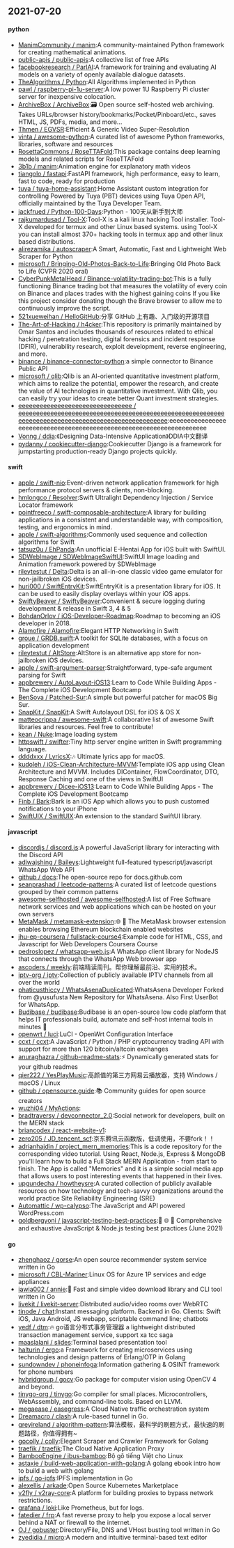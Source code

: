 ## 2021-07-20

#### python
* [ManimCommunity / manim](https://github.com/ManimCommunity/manim):A community-maintained Python framework for creating mathematical animations.
* [public-apis / public-apis](https://github.com/public-apis/public-apis):A collective list of free APIs
* [facebookresearch / ParlAI](https://github.com/facebookresearch/ParlAI):A framework for training and evaluating AI models on a variety of openly available dialogue datasets.
* [TheAlgorithms / Python](https://github.com/TheAlgorithms/Python):All Algorithms implemented in Python
* [pawl / raspberry-pi-1u-server](https://github.com/pawl/raspberry-pi-1u-server):A low power 1U Raspberry Pi cluster server for inexpensive colocation.
* [ArchiveBox / ArchiveBox](https://github.com/ArchiveBox/ArchiveBox):🗃
Open source self-hosted web archiving. Takes URLs/browser history/bookmarks/Pocket/Pinboard/etc., saves HTML, JS, PDFs, media, and more...
* [Thmen / EGVSR](https://github.com/Thmen/EGVSR):Efficient & Generic Video Super-Resolution
* [vinta / awesome-python](https://github.com/vinta/awesome-python):A curated list of awesome Python frameworks, libraries, software and resources
* [RosettaCommons / RoseTTAFold](https://github.com/RosettaCommons/RoseTTAFold):This package contains deep learning models and related scripts for RoseTTAFold
* [3b1b / manim](https://github.com/3b1b/manim):Animation engine for explanatory math videos
* [tiangolo / fastapi](https://github.com/tiangolo/fastapi):FastAPI framework, high performance, easy to learn, fast to code, ready for production
* [tuya / tuya-home-assistant](https://github.com/tuya/tuya-home-assistant):Home Assistant custom integration for controlling Powered by Tuya (PBT) devices using Tuya Open API, officially maintained by the Tuya Developer Team.
* [jackfrued / Python-100-Days](https://github.com/jackfrued/Python-100-Days):Python - 100天从新手到大师
* [rajkumardusad / Tool-X](https://github.com/rajkumardusad/Tool-X):Tool-X is a kali linux hacking Tool installer. Tool-X developed for termux and other Linux based systems. using Tool-X you can install almost 370+ hacking tools in termux app and other linux based distributions.
* [alirezamika / autoscraper](https://github.com/alirezamika/autoscraper):A Smart, Automatic, Fast and Lightweight Web Scraper for Python
* [microsoft / Bringing-Old-Photos-Back-to-Life](https://github.com/microsoft/Bringing-Old-Photos-Back-to-Life):Bringing Old Photo Back to Life (CVPR 2020 oral)
* [CyberPunkMetalHead / Binance-volatility-trading-bot](https://github.com/CyberPunkMetalHead/Binance-volatility-trading-bot):This is a fully functioning Binance trading bot that measures the volatility of every coin on Binance and places trades with the highest gaining coins If you like this project consider donating though the Brave browser to allow me to continuously improve the script.
* [521xueweihan / HelloGitHub](https://github.com/521xueweihan/HelloGitHub):分享 GitHub 上有趣、入门级的开源项目
* [The-Art-of-Hacking / h4cker](https://github.com/The-Art-of-Hacking/h4cker):This repository is primarily maintained by Omar Santos and includes thousands of resources related to ethical hacking / penetration testing, digital forensics and incident response (DFIR), vulnerability research, exploit development, reverse engineering, and more.
* [binance / binance-connector-python](https://github.com/binance/binance-connector-python):a simple connector to Binance Public API
* [microsoft / qlib](https://github.com/microsoft/qlib):Qlib is an AI-oriented quantitative investment platform, which aims to realize the potential, empower the research, and create the value of AI technologies in quantitative investment. With Qlib, you can easily try your ideas to create better Quant investment strategies.
* [eeeeeeeeeeeeeeeeeeeeeeeeeeeeeeee / eeeeeeeeeeeeeeeeeeeeeeeeeeeeeeeeeeeeeeeeeeeeeeeeeeeeeeeeeeeeeeeeeeeeeeeeeeeeeeeeeeeeeeeeeeeeeeeeeeee](https://github.com/eeeeeeeeeeeeeeeeeeeeeeeeeeeeeeee/eeeeeeeeeeeeeeeeeeeeeeeeeeeeeeeeeeeeeeeeeeeeeeeeeeeeeeeeeeeeeeeeeeeeeeeeeeeeeeeeeeeeeeeeeeeeeeeeeeee):eeeeeeeeeeeeeeeeeeeeeeeeeeeeeeeeeeeeeeeeeeeeeeeeeeeeeeeeeeeeeeeeeeeee
* [Vonng / ddia](https://github.com/Vonng/ddia):《Designing Data-Intensive Application》DDIA中文翻译
* [pydanny / cookiecutter-django](https://github.com/pydanny/cookiecutter-django):Cookiecutter Django is a framework for jumpstarting production-ready Django projects quickly.

#### swift
* [apple / swift-nio](https://github.com/apple/swift-nio):Event-driven network application framework for high performance protocol servers & clients, non-blocking.
* [hmlongco / Resolver](https://github.com/hmlongco/Resolver):Swift Ultralight Dependency Injection / Service Locator framework
* [pointfreeco / swift-composable-architecture](https://github.com/pointfreeco/swift-composable-architecture):A library for building applications in a consistent and understandable way, with composition, testing, and ergonomics in mind.
* [apple / swift-algorithms](https://github.com/apple/swift-algorithms):Commonly used sequence and collection algorithms for Swift
* [tatsuz0u / EhPanda](https://github.com/tatsuz0u/EhPanda):An unofficial E-Hentai App for iOS built with SwiftUI.
* [SDWebImage / SDWebImageSwiftUI](https://github.com/SDWebImage/SDWebImageSwiftUI):SwiftUI Image loading and Animation framework powered by SDWebImage
* [rileytestut / Delta](https://github.com/rileytestut/Delta):Delta is an all-in-one classic video game emulator for non-jailbroken iOS devices.
* [huri000 / SwiftEntryKit](https://github.com/huri000/SwiftEntryKit):SwiftEntryKit is a presentation library for iOS. It can be used to easily display overlays within your iOS apps.
* [SwiftyBeaver / SwiftyBeaver](https://github.com/SwiftyBeaver/SwiftyBeaver):Convenient & secure logging during development & release in Swift 3, 4 & 5
* [BohdanOrlov / iOS-Developer-Roadmap](https://github.com/BohdanOrlov/iOS-Developer-Roadmap):Roadmap to becoming an iOS developer in 2018.
* [Alamofire / Alamofire](https://github.com/Alamofire/Alamofire):Elegant HTTP Networking in Swift
* [groue / GRDB.swift](https://github.com/groue/GRDB.swift):A toolkit for SQLite databases, with a focus on application development
* [rileytestut / AltStore](https://github.com/rileytestut/AltStore):AltStore is an alternative app store for non-jailbroken iOS devices.
* [apple / swift-argument-parser](https://github.com/apple/swift-argument-parser):Straightforward, type-safe argument parsing for Swift
* [appbrewery / AutoLayout-iOS13](https://github.com/appbrewery/AutoLayout-iOS13):Learn to Code While Building Apps - The Complete iOS Development Bootcamp
* [BenSova / Patched-Sur](https://github.com/BenSova/Patched-Sur):A simple but powerful patcher for macOS Big Sur.
* [SnapKit / SnapKit](https://github.com/SnapKit/SnapKit):A Swift Autolayout DSL for iOS & OS X
* [matteocrippa / awesome-swift](https://github.com/matteocrippa/awesome-swift):A collaborative list of awesome Swift libraries and resources. Feel free to contribute!
* [kean / Nuke](https://github.com/kean/Nuke):Image loading system
* [httpswift / swifter](https://github.com/httpswift/swifter):Tiny http server engine written in Swift programming language.
* [ddddxxx / LyricsX](https://github.com/ddddxxx/LyricsX):🎶
Ultimate lyrics app for macOS.
* [kudoleh / iOS-Clean-Architecture-MVVM](https://github.com/kudoleh/iOS-Clean-Architecture-MVVM):Template iOS app using Clean Architecture and MVVM. Includes DIContainer, FlowCoordinator, DTO, Response Caching and one of the views in SwiftUI
* [appbrewery / Dicee-iOS13](https://github.com/appbrewery/Dicee-iOS13):Learn to Code While Building Apps - The Complete iOS Development Bootcamp
* [Finb / Bark](https://github.com/Finb/Bark):Bark is an iOS App which allows you to push customed notifications to your iPhone
* [SwiftUIX / SwiftUIX](https://github.com/SwiftUIX/SwiftUIX):An extension to the standard SwiftUI library.

#### javascript
* [discordjs / discord.js](https://github.com/discordjs/discord.js):A powerful JavaScript library for interacting with the Discord API
* [adiwajshing / Baileys](https://github.com/adiwajshing/Baileys):Lightweight full-featured typescript/javascript WhatsApp Web API
* [github / docs](https://github.com/github/docs):The open-source repo for docs.github.com
* [seanprashad / leetcode-patterns](https://github.com/seanprashad/leetcode-patterns):A curated list of leetcode questions grouped by their common patterns
* [awesome-selfhosted / awesome-selfhosted](https://github.com/awesome-selfhosted/awesome-selfhosted):A list of Free Software network services and web applications which can be hosted on your own servers
* [MetaMask / metamask-extension](https://github.com/MetaMask/metamask-extension):🌐
🔌
The MetaMask browser extension enables browsing Ethereum blockchain enabled websites
* [jhu-ep-coursera / fullstack-course4](https://github.com/jhu-ep-coursera/fullstack-course4):Example code for HTML, CSS, and Javascript for Web Developers Coursera Course
* [pedroslopez / whatsapp-web.js](https://github.com/pedroslopez/whatsapp-web.js):A WhatsApp client library for NodeJS that connects through the WhatsApp Web browser app
* [ascoders / weekly](https://github.com/ascoders/weekly):前端精读周刊。帮你理解最前沿、实用的技术。
* [iptv-org / iptv](https://github.com/iptv-org/iptv):Collection of publicly available IPTV channels from all over the world
* [phaticusthiccy / WhatsAsenaDuplicated](https://github.com/phaticusthiccy/WhatsAsenaDuplicated):WhatsAsena Developer Forked from @yusufusta New Repository for WhatsAsena. Also First UserBot for WhatsApp.
* [Budibase / budibase](https://github.com/Budibase/budibase):Budibase is an open-source low code platform that helps IT professionals build, automate and self-host internal tools in minutes
🚀
* [openwrt / luci](https://github.com/openwrt/luci):LuCI - OpenWrt Configuration Interface
* [ccxt / ccxt](https://github.com/ccxt/ccxt):A JavaScript / Python / PHP cryptocurrency trading API with support for more than 120 bitcoin/altcoin exchanges
* [anuraghazra / github-readme-stats](https://github.com/anuraghazra/github-readme-stats):⚡
Dynamically generated stats for your github readmes
* [qier222 / YesPlayMusic](https://github.com/qier222/YesPlayMusic):高颜值的第三方网易云播放器，支持 Windows / macOS / Linux
* [github / opensource.guide](https://github.com/github/opensource.guide):📚
Community guides for open source creators
* [wuzhi04 / MyActions](https://github.com/wuzhi04/MyActions):
* [bradtraversy / devconnector_2.0](https://github.com/bradtraversy/devconnector_2.0):Social network for developers, built on the MERN stack
* [briancodex / react-website-v1](https://github.com/briancodex/react-website-v1):
* [zero205 / JD_tencent_scf](https://github.com/zero205/JD_tencent_scf):京东腾讯云函数版，低调使用，不要fork！！
* [adrianhajdin / project_mern_memories](https://github.com/adrianhajdin/project_mern_memories):This is a code repository for the corresponding video tutorial. Using React, Node.js, Express & MongoDB you'll learn how to build a Full Stack MERN Application - from start to finish. The App is called "Memories" and it is a simple social media app that allows users to post interesting events that happened in their lives.
* [upgundecha / howtheysre](https://github.com/upgundecha/howtheysre):A curated collection of publicly available resources on how technology and tech-savvy organizations around the world practice Site Reliability Engineering (SRE)
* [Automattic / wp-calypso](https://github.com/Automattic/wp-calypso):The JavaScript and API powered WordPress.com
* [goldbergyoni / javascript-testing-best-practices](https://github.com/goldbergyoni/javascript-testing-best-practices):📗
🌐
🚢
Comprehensive and exhaustive JavaScript & Node.js testing best practices (June 2021)

#### go
* [zhenghaoz / gorse](https://github.com/zhenghaoz/gorse):An open source recommender system service written in Go
* [microsoft / CBL-Mariner](https://github.com/microsoft/CBL-Mariner):Linux OS for Azure 1P services and edge appliances
* [iawia002 / annie](https://github.com/iawia002/annie):👾
Fast and simple video download library and CLI tool written in Go
* [livekit / livekit-server](https://github.com/livekit/livekit-server):Distributed audio/video rooms over WebRTC
* [tinode / chat](https://github.com/tinode/chat):Instant messaging platform. Backend in Go. Clients: Swift iOS, Java Android, JS webapp, scriptable command line; chatbots
* [yedf / dtm](https://github.com/yedf/dtm):🔥
go语言分布式事务管理器 a lightweight distributed transaction management service, support xa tcc saga
* [maaslalani / slides](https://github.com/maaslalani/slides):Terminal based presentation tool
* [halturin / ergo](https://github.com/halturin/ergo):a Framework for creating microservices using technologies and design patterns of Erlang/OTP in Golang
* [sundowndev / phoneinfoga](https://github.com/sundowndev/phoneinfoga):Information gathering & OSINT framework for phone numbers
* [hybridgroup / gocv](https://github.com/hybridgroup/gocv):Go package for computer vision using OpenCV 4 and beyond.
* [tinygo-org / tinygo](https://github.com/tinygo-org/tinygo):Go compiler for small places. Microcontrollers, WebAssembly, and command-line tools. Based on LLVM.
* [megaease / easegress](https://github.com/megaease/easegress):A Cloud Native traffic orchestration system
* [Dreamacro / clash](https://github.com/Dreamacro/clash):A rule-based tunnel in Go.
* [greyireland / algorithm-pattern](https://github.com/greyireland/algorithm-pattern):算法模板，最科学的刷题方式，最快速的刷题路径，你值得拥有~
* [gocolly / colly](https://github.com/gocolly/colly):Elegant Scraper and Crawler Framework for Golang
* [traefik / traefik](https://github.com/traefik/traefik):The Cloud Native Application Proxy
* [BambooEngine / ibus-bamboo](https://github.com/BambooEngine/ibus-bamboo):Bộ gõ tiếng Việt cho Linux
* [astaxie / build-web-application-with-golang](https://github.com/astaxie/build-web-application-with-golang):A golang ebook intro how to build a web with golang
* [ipfs / go-ipfs](https://github.com/ipfs/go-ipfs):IPFS implementation in Go
* [alexellis / arkade](https://github.com/alexellis/arkade):Open Source Kubernetes Marketplace
* [v2fly / v2ray-core](https://github.com/v2fly/v2ray-core):A platform for building proxies to bypass network restrictions.
* [grafana / loki](https://github.com/grafana/loki):Like Prometheus, but for logs.
* [fatedier / frp](https://github.com/fatedier/frp):A fast reverse proxy to help you expose a local server behind a NAT or firewall to the internet.
* [OJ / gobuster](https://github.com/OJ/gobuster):Directory/File, DNS and VHost busting tool written in Go
* [zyedidia / micro](https://github.com/zyedidia/micro):A modern and intuitive terminal-based text editor
